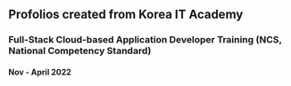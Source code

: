 ## Profolios created from Korea IT Academy
### Full-Stack Cloud-based Application Developer Training (NCS, National Competency Standard)  
#### Nov - April 2022 

